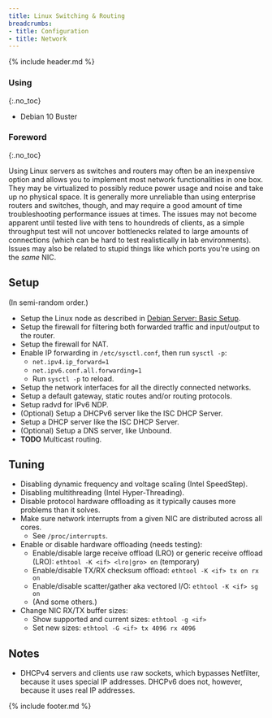 ```yaml
---
title: Linux Switching & Routing
breadcrumbs:
- title: Configuration
- title: Network
---
```

{% include header.md %}

### Using
{:.no_toc}

- Debian 10 Buster

### Foreword
{:.no_toc}

Using Linux servers as switches and routers may often be an inexpensive option and
allows you to implement most network functionalities in one box.
They may be virtualized to possibly reduce power usage and noise and take up no physical space.
It is generally more unreliable than using enterprise routers and switches, though,
and may require a good amount of time troubleshooting performance issues at times.
The issues may not become apparent until tested live with tens to houndreds of clients,
as a simple throughput test will not uncover bottlenecks related to large amounts of connections
(which can be hard to test realistically in lab environments).
Issues may also be related to stupid things like which ports you're using on the *same* NIC.

## Setup

(In semi-random order.)

- Setup the Linux node as described in [Debian Server: Basic Setup](/config/linux-server/debian-server/#basic-setup).
- Setup the firewall for filtering both forwarded traffic and input/output to the router.
- Setup the firewall for NAT.
- Enable IP forwarding in `/etc/sysctl.conf`, then run `sysctl -p`:
    - `net.ipv4.ip_forward=1`
    - `net.ipv6.conf.all.forwarding=1`
    - Run `sysctl -p` to reload.
- Setup the network interfaces for all the directly connected networks.
- Setup a default gateway, static routes and/or routing protocols.
- Setup radvd for IPv6 NDP.
- (Optional) Setup a DHCPv6 server like the ISC DHCP Server.
- Setup a DHCP server like the ISC DHCP Server.
- (Optional) Setup a DNS server, like Unbound.
- **TODO** Multicast routing.

## Tuning

- Disabling dynamic frequency and voltage scaling (Intel SpeedStep).
- Disabling multithreading (Intel Hyper-Threading).
- Disable protocol hardware offloading as it typically causes more problems than it solves.
- Make sure network interrupts from a given NIC are distributed across all cores.
    - See `/proc/interrupts`.
- Enable or disable hardware offloading (needs testing):
    - Enable/disable large receive offload (LRO) or generic receive offload (LRO): `ethtool -K <if> <lro|gro> on` (temporary)
    - Enable/disable TX/RX checksum offload: `ethtool -K <if> tx on rx on`
    - Enable/disable scatter/gather aka vectored I/O: `ethtool -K <if> sg on`
    - (And some others.)
- Change NIC RX/TX buffer sizes:
    - Show supported and current sizes: `ethtool -g <if>`
    - Set new sizes: `ethtool -G <if> tx 4096 rx 4096`

## Notes

- DHCPv4 servers and clients use raw sockets, which bypasses Netfilter, because it uses special IP addresses.
  DHCPv6 does not, however, because it uses real IP addresses.

{% include footer.md %}
